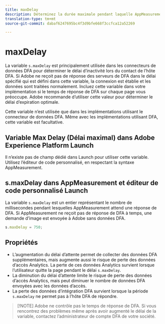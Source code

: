 ```yaml
---
title: maxDelay
description: Déterminez la durée maximale pendant laquelle AppMeasurement attend une réponse de DFA avant d’envoyer une demande d’image.
translation-type: tm+mt
source-git-commit: dabaf6247695bc4f3d9bfe668f3ccfca12a52269

---
```



# maxDelay

La variable `s.maxDelay` est principalement utilisée dans les connecteurs de données DFA pour déterminer le délai d’inactivité lors du contact de l’hôte DFA. Si Adobe ne reçoit pas de réponse des serveurs de DFA dans le délai spécifié qui est défini dans cette variable, la connexion est établie et les données sont traitées normalement. Incluez cette variable dans votre implémentation si le temps de réponse de DFA sur chaque page vous préoccupe. Adobe recommande d’utiliser cette valeur pour déterminer le délai d’expiration optimale.

Cette variable n’est utilisée que dans les implémentations utilisant le connecteur de données DFA. Même avec les implémentations utilisant DFA, cette variable est facultative.

## Variable Max Delay (Délai maximal) dans Adobe Experience Platform Launch

Il n’existe pas de champ dédié dans Launch pour utiliser cette variable. Utilisez l’éditeur de code personnalisé, en respectant la syntaxe AppMeasurement.

## s.maxDelay dans AppMeasurement et éditeur de code personnalisé Launch

La variable `s.maxDelay` est un entier représentant le nombre de millisecondes pendant lesquelles AppMeasurement attend une réponse de DFA. Si AppMeasurement ne reçoit pas de réponse de DFA à temps, une demande d’image est envoyée à Adobe sans données DFA.

```js
s.maxDelay = 750;
```

## Propriétés

* L’augmentation du délai d’attente permet de collecter des données DFA supplémentaires, mais augmente aussi le risque de perte des données d’accès Analytics. La perte de ces données Analytics survient lorsque l’utilisateur quitte la page pendant le délai `s.maxDelay`.
* La diminution du délai d’attente limite le risque de perte des données d’accès Analytics, mais peut diminuer le nombre de données DFA envoyées avec les données d’accès.
* La perte des données d’intégration DFA survient lorsque la période `s.maxDelay` ne permet pas à l’hôte DFA de répondre.

>[!NOTE] Adobe ne contrôle pas le temps de réponse de DFA. Si vous rencontrez des problèmes même après avoir augmenté le délai de la variable, contactez l’administrateur de compte DFA de votre société.
